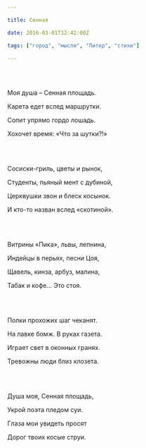 ```yaml
---

title: Сенная

date: 2016-03-01T12:42:00Z

tags: ["город", "мысли", "Питер", "стихи"]

---
```


<br/><br/>

Моя душа – Сенная площадь.

Карета едет вслед маршрутки.

Сопит упрямо гордо лошадь.

Хохочет время: «Что за шутки?!»

<br/><br/>

Сосиски-гриль, цветы и рынок,

Студенты, пьяный мент с дубиной,

Церквушки звон и блеск косынок.

И кто-то назван вслед «скотиной».

<br/><br/>

Витрины «Пика», львы, лепнина,

Индейцы в перьях, песни Цоя,

Щавель, кинза, арбуз, малина,

Табак и кофе… Это стоя.

<br/><br/>

Полки прохожих шаг чеканят.

На лавке бомж. В руках газета.

Играет свет в оконных гранях.

Тревожны люди близ клозета.

<br/><br/>

Душа моя, Сенная площадь,

Укрой поэта пледом суи.

Глаза мои увидеть просят

Дорог твоих косые струи.